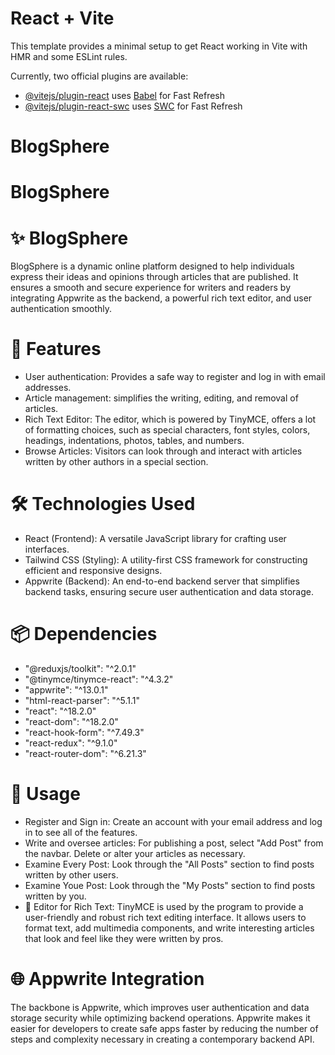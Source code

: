 # React + Vite

This template provides a minimal setup to get React working in Vite with HMR and some ESLint rules.

Currently, two official plugins are available:

- [@vitejs/plugin-react](https://github.com/vitejs/vite-plugin-react/blob/main/packages/plugin-react/README.md) uses [Babel](https://babeljs.io/) for Fast Refresh
- [@vitejs/plugin-react-swc](https://github.com/vitejs/vite-plugin-react-swc) uses [SWC](https://swc.rs/) for Fast Refresh
# BlogSphere
# BlogSphere

# ✨ BlogSphere

BlogSphere is a dynamic online platform designed to help individuals express their ideas and opinions through articles that are published. It ensures a smooth and secure experience for writers and readers by integrating Appwrite as the backend, a powerful rich text editor, and user authentication smoothly.

# 🚀 Features

<ul>
<li>User authentication: Provides a safe way to register and log in with email addresses.</li>
<li>Article management: simplifies the writing, editing, and removal of articles.</li>
<li>Rich Text Editor: The editor, which is powered by TinyMCE, offers a lot of formatting choices, such as special characters, font styles, colors, headings, indentations, photos, tables, and numbers.</li>
<li>Browse Articles: Visitors can look through and interact with articles written by other authors in a special section.</li>
</ul>

# 🛠️ Technologies Used

<ul>
<li>React (Frontend): A versatile JavaScript library for crafting user interfaces.</li>
<li>Tailwind CSS (Styling): A utility-first CSS framework for constructing efficient and responsive designs.</li>
<li>Appwrite (Backend): An end-to-end backend server that simplifies backend tasks, ensuring secure user authentication and data storage.</li>
</ul>

# 📦 Dependencies

<ul>
<li>"@reduxjs/toolkit": "^2.0.1"</li>
<li>"@tinymce/tinymce-react": "^4.3.2"</li>
<li>"appwrite": "^13.0.1"</li>
<li>"html-react-parser": "^5.1.1"</li>
<li>"react": "^18.2.0"</li>
<li>"react-dom": "^18.2.0"</li>
<li>"react-hook-form": "^7.49.3"</li>
<li>"react-redux": "^9.1.0"</li>
<li>"react-router-dom": "^6.21.3"</li>
</ul>


# 🌟 Usage

<ul>
<li>Register and Sign in: Create an account with your email address and log in to see all of the features.</li>
<li>Write and oversee articles: For publishing a post, select "Add Post" from the navbar. Delete or alter your articles as necessary.</li>
<li>Examine Every Post: Look through the "All Posts" section to find posts written by other users.</li>
<li>Examine Youe Post: Look through the "My Posts" section to find posts written by you. </li>
<li>📝 Editor for Rich Text: TinyMCE is used by the program to provide a user-friendly and robust rich text editing interface. It allows users to format text, add multimedia components, and write interesting articles that look and feel like they were written by pros.</li>
</ul>

# 🌐 Appwrite Integration

The backbone is Appwrite, which improves user authentication and data storage security while optimizing backend operations. Appwrite makes it easier for developers to create safe apps faster by reducing the number of steps and complexity necessary in creating a contemporary backend API.



